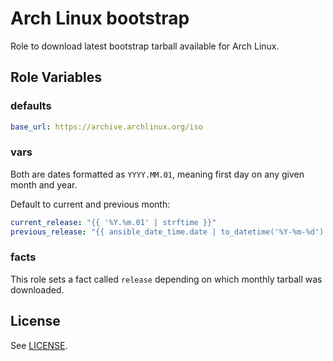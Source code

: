 Arch Linux bootstrap
====================

Role to download latest bootstrap tarball available for Arch Linux.

Role Variables
--------------

### defaults

```yaml
base_url: https://archive.archlinux.org/iso
```

### vars
Both are dates formatted as `YYYY.MM.01`, meaning first day on any given month and year.

Default to current and previous month:

```yaml
current_release: "{{ '%Y.%m.01' | strftime }}"
previous_release: "{{ ansible_date_time.date | to_datetime('%Y-%m-%d') | to_day_1(month=-1, fmt='%Y.%m.%d') }}"
```

### facts
This role sets a fact called `release` depending on which monthly tarball was downloaded.

License
-------

See [LICENSE](https://github.com/miquecg/elixir-ide/blob/master/LICENSE).
